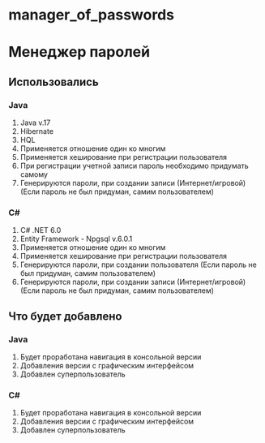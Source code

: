 # manager_of_passwords
# Менеджер паролей

## Использовались

### Java
1) Java v.17
2) Hibernate
3) HQL
4) Применяется отношение один ко многим
5) Применяется хеширование при регистрации пользователя
6) При регистрации учетной записи пароль необходимо придумать самому
7) Генерируются пароли, при создании записи (Интернет/игровой) (Если пароль не был придуман, самим пользователем)

### C#
1) C# .NET 6.0
2) Entity Framework - Npgsql v.6.0.1
3) Применяется отношение один ко многим
4) Применяется хеширование при регистрации пользователя
5) Генерируются пароли, при создании пользователя (Если пароль не был придуман, самим пользователем)
6) Генерируются пароли, при создании записи (Интернет/игровой) (Если пароль не был придуман, самим пользователем)

## Что будет добавлено
### Java
1) Будет проработана навигация в консольной версии
2) Добавления версии с графическим интерфейсом
3) Добавлен суперпользователь

### C#
1) Будет проработана навигация в консольной версии
2) Добавления версии с графическим интерфейсом
3) Добавлен суперпользователь
